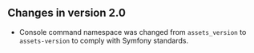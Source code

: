 Changes in version 2.0
----------------------

 * Console command namespace was changed from ``assets_version`` to ``assets-version``
   to comply with Symfony standards.
